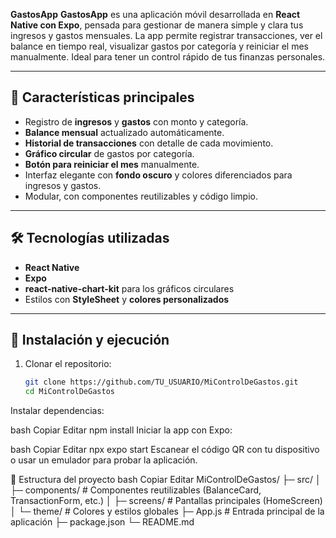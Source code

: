 **GastosApp** 
**GastosApp** es una aplicación móvil desarrollada en **React Native con Expo**, pensada para gestionar de manera simple y clara tus ingresos y gastos mensuales. La app permite registrar transacciones, ver el balance en tiempo real, visualizar gastos por categoría y reiniciar el mes manualmente. Ideal para tener un control rápido de tus finanzas personales.

---

## 📱 Características principales

- Registro de **ingresos** y **gastos** con monto y categoría.
- **Balance mensual** actualizado automáticamente.
- **Historial de transacciones** con detalle de cada movimiento.
- **Gráfico circular** de gastos por categoría.
- **Botón para reiniciar el mes** manualmente.
- Interfaz elegante con **fondo oscuro** y colores diferenciados para ingresos y gastos.
- Modular, con componentes reutilizables y código limpio.

---

## 🛠 Tecnologías utilizadas

- **React Native**  
- **Expo**  
- **react-native-chart-kit** para los gráficos circulares  
- Estilos con **StyleSheet** y **colores personalizados**

---

## 🚀 Instalación y ejecución

1. Clonar el repositorio:  
   ```bash
   git clone https://github.com/TU_USUARIO/MiControlDeGastos.git
   cd MiControlDeGastos
Instalar dependencias:

bash
Copiar
Editar
npm install
Iniciar la app con Expo:

bash
Copiar
Editar
npx expo start
Escanear el código QR con tu dispositivo o usar un emulador para probar la aplicación.

🧩 Estructura del proyecto
bash
Copiar
Editar
MiControlDeGastos/
├─ src/
│  ├─ components/      # Componentes reutilizables (BalanceCard, TransactionForm, etc.)
│  ├─ screens/         # Pantallas principales (HomeScreen)
│  └─ theme/           # Colores y estilos globales
├─ App.js               # Entrada principal de la aplicación
├─ package.json
└─ README.md

